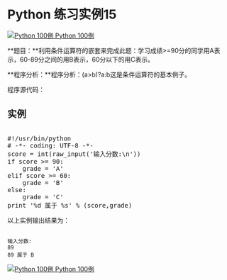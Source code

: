 Python 练习实例15
=============

 [![Python 100例](../images/up.gif)
 Python 100例](python-100-examples.html)


 **题目：**利用条件运算符的嵌套来完成此题：学习成绩>=90分的同学用A表示，60-89分之间的用B表示，60分以下的用C表示。

 **程序分析：**程序分析：(a>b)?a:b这是条件运算符的基本例子。

 程序源代码：

  实例
--

 <pre>

#!/usr/bin/python
# -*- coding: UTF-8 -*-
score = int(raw_input('输入分数:\n'))
if score >= 90:
    grade = 'A'
elif score >= 60:
    grade = 'B'
else:
    grade = 'C'
print '%d 属于 %s' % (score,grade)
</pre>

   
 以上实例输出结果为：

 
```

输入分数:
89
89 属于 B

```

[![Python 100例](../images/up.gif)
 Python 100例](python-100-examples.html)